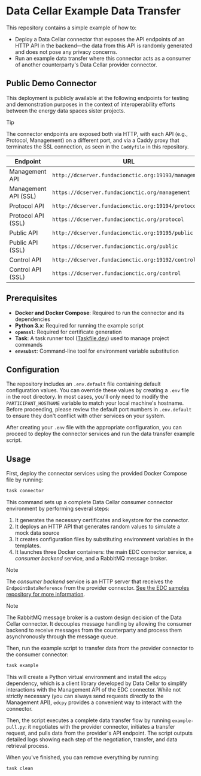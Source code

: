 # Data Cellar Example Data Transfer

This repository contains a simple example of how to:

* Deploy a Data Cellar connector that exposes the API endpoints of an HTTP API in the backend—the data from this API is randomly generated and does not pose any privacy concerns.
* Run an example data transfer where this connector acts as a consumer of another counterparty's Data Cellar provider connector.

## Public Demo Connector

This deployment is publicly available at the following endpoints for testing and demonstration purposes in the context of interoperability efforts between the energy data spaces sister projects.

> [!TIP]
> The connector endpoints are exposed both via HTTP, with each API (e.g., Protocol, Management) on a different port, and via a Caddy proxy that terminates the SSL connection, as seen in the `Caddyfile` in this repository.

| Endpoint | URL |
|----------------------------|---------------------------------------------------------------|
| Management API             | `http://dcserver.fundacionctic.org:19193/management` |
| Management API (SSL)       | `https://dcserver.fundacionctic.org/management` |
| Protocol API               | `http://dcserver.fundacionctic.org:19194/protocol` |
| Protocol API (SSL)         | `https://dcserver.fundacionctic.org/protocol` |
| Public API                 | `http://dcserver.fundacionctic.org:19195/public` |
| Public API (SSL)           | `https://dcserver.fundacionctic.org/public` |
| Control API                | `http://dcserver.fundacionctic.org:19192/control` |
| Control API (SSL)          | `https://dcserver.fundacionctic.org/control` |

## Prerequisites

- **Docker and Docker Compose**: Required to run the connector and its dependencies
- **Python 3.x**: Required for running the example script
- **`openssl`**: Required for certificate generation
- **Task**: A task runner tool ([Taskfile.dev](https://taskfile.dev)) used to manage project commands
- **`envsubst`**: Command-line tool for environment variable substitution

## Configuration

The repository includes an `.env.default` file containing default configuration values. You can override these values by creating a `.env` file in the root directory. In most cases, you'll only need to modify the `PARTICIPANT_HOSTNAME` variable to match your local machine's hostname. Before proceeding, please review the default port numbers in `.env.default` to ensure they don't conflict with other services on your system.

After creating your `.env` file with the appropriate configuration, you can proceed to deploy the connector services and run the data transfer example script.

## Usage

First, deploy the connector services using the provided Docker Compose file by running:

```bash
task connector
```

This command sets up a complete Data Cellar consumer connector environment by performing several steps:

1. It generates the necessary certificates and keystore for the connector.
2. It deploys an HTTP API that generates random values to simulate a mock data source
3. It creates configuration files by substituting environment variables in the templates.
4. It launches three Docker containers: the main EDC connector service, a _consumer backend_ service, and a RabbitMQ message broker.

> [!NOTE]
> The _consumer backend_ service is an HTTP server that receives the `EndpointDataReference` from the provider connector. [See the EDC samples repository for more information](https://github.com/eclipse-edc/Samples/blob/90c18cb9c1a0ecc09a6df273ce961f234a3c6153/transfer/transfer-02-consumer-pull/README.md).

> [!NOTE]
> The RabbitMQ message broker is a custom design decision of the Data Cellar connector. It decouples message handling by allowing the consumer backend to receive messages from the counterparty and process them asynchronously through the message queue.

Then, run the example script to transfer data from the provider connector to the consumer connector:

```bash
task example
```

This will create a Python virtual environment and install the `edcpy` dependency, which is a client library developed by Data Cellar to simplify interactions with the Management API of the EDC connector. While not strictly necessary (you can always send requests directly to the Management API), `edcpy` provides a convenient way to interact with the connector.

Then, the script executes a complete data transfer flow by running `example-pull.py`: it negotiates with the provider connector, initiates a transfer request, and pulls data from the provider's API endpoint. The script outputs detailed logs showing each step of the negotiation, transfer, and data retrieval process.

When you've finished, you can remove everything by running:

```bash
task clean
```
